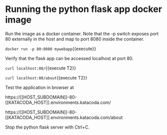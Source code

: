 <h1>Running the python flask app docker image</h1>

Run the image as a docker container. Note that the -p switch exposes port 80 externally in the host and map to port 8080 inside the container.

`docker run -p 80:8080 mywebapp`{{execute}}


Verify that the flask app can be accessed localhost at port 80.

`curl localhost:80/`{{execute T2}}

`curl localhost:80/about`{{execute T2}}

Test the application in browser at 

https://[[HOST_SUBDOMAIN]]-80-[[KATACODA_HOST]].environments.katacoda.com/

https://[[HOST_SUBDOMAIN]]-80-[[KATACODA_HOST]].environments.katacoda.com/about


Stop the python flask server with Ctrl+C.


